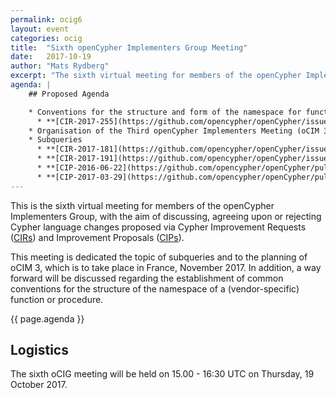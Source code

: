```yaml
---
permalink: ocig6
layout: event
categories: ocig
title:  "Sixth openCypher Implementers Group Meeting"
date:   2017-10-19
author: "Mats Rydberg"
excerpt: "The sixth virtual meeting for members of the openCypher Implementers Group."
agenda: |
    ## Proposed Agenda

    * Conventions for the structure and form of the namespace for functions and procedures in Cypher
      * **[CIR-2017-255](https://github.com/opencypher/openCypher/issues/255)**: Namespace guidelines for functions and procedures _(Mats Rydberg, Neo4j)_
    * Organisation of the Third openCypher Implementers Meeting (oCIM 3)
    * Subqueries
      * **[CIR-2017-181](https://github.com/opencypher/openCypher/issues/181)**: Extended subqueries for Cypher _(Stefan Plantikow)_
      * **[CIR-2017-191](https://github.com/opencypher/openCypher/issues/191)**: Make OPTIONAL MATCH and WHERE interaction easier to understand _(Mats Rydberg)_
      * **[CIP-2016-06-22](https://github.com/opencypher/openCypher/pull/100)**: Nested Subqueries _(Petra Selmer & Stefan Plantikow)_
      * **[CIP-2017-03-29](https://github.com/opencypher/openCypher/pull/217)**: Scalar Subqueries and List Subqueries _(Tobias Lindaaker)_
---
```

This is the sixth virtual meeting for members of the openCypher Implementers Group, with the aim of discussing, agreeing upon or rejecting Cypher language changes proposed via Cypher Improvement Requests (<a href="https://github.com/opencypher/openCypher/issues?q=is%3Aopen+is%3Aissue+label%3ACIR" target="_blank">CIRs</a>) and Improvement Proposals (<a href="/cips/" target="_blank">CIPs</a>).

This meeting is dedicated the topic of subqueries and to the planning of oCIM 3, which is to take place in France, November 2017.
In addition, a way forward will be discussed regarding the establishment of common conventions for the structure of the namespace of a (vendor-specific) function or procedure.

{{ page.agenda }}

## Logistics

The sixth oCIG meeting will be held on 15.00 - 16:30 UTC on Thursday, 19 October 2017.
